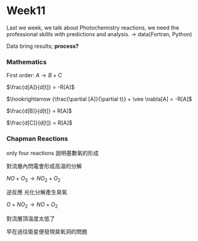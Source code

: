 # Week11

Last we week, we talk about Photochemistry reactions, we need the professional skillls with predictions and analysis. -> data(Fortran, Python)

Data bring results; **process?**

### Mathematics
First order: $A \rightarrow B + C$ 

$\frac{d[A]}{d[t]} = -R[A]$

$\hookrightarrow {\frac{\partial [A]}{\partial t}} + \vee \nabla[A] = -R[A]$ 

$\frac{d[B]}{d[t]} = R[A]$

$\frac{d[C]}{d[t]} = R[A]$

### Chapman Reactions

only four reactions 說明基數氧的形成

對流層內閃電會形成高溫的分解

$NO + O_3 \rightarrow NO_2 + O_2$

逆反應 光化分解產生臭氧

$O + NO_2 \rightarrow NO + O_2$

對流層頂溫度太低了

早在過往衛星便發現臭氧洞的問題